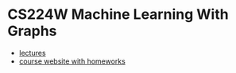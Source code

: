 # CS224W Machine Learning With Graphs

- [lectures](https://www.youtube.com/watch?v=JAB_plj2rbA&list=PLoROMvodv4rPLKxIpqhjhPgdQy7imNkDn&index=1)
- [course website with homeworks](https://web.stanford.edu/class/cs224w/)
